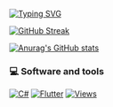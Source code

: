 [![Typing SVG](https://readme-typing-svg.herokuapp.com/?lines=Hi+there;My+name+is+Hamid+Musayev;I+am+software+engineer+from+Azerbaijan&multiline=true&font=monospace&height=160&size=20&duration=2500)](https://git.io/typing-svg)

<!--[![Ashutosh's github activity graph](https://activity-graph.herokuapp.com/graph?username=Hamidvs24&theme=react-dark)](https://github.com/ashutosh00710/github-readme-activity-graph)-->

[![GitHub Streak](https://github-readme-streak-stats.herokuapp.com/?user=Hamidvs24&theme=github-dark-blue)](https://git.io/streak-stats)

[![Anurag's GitHub stats](https://github-readme-stats.vercel.app/api?username=Hamidvs24&show_icons=true&theme=github_dark )](https://github.com/anuraghazra/github-readme-stats)



### 💻 Software and tools

<p>
    <a href="#"><img alt="C#" src="https://custom-icon-badges.herokuapp.com/badge/C%23-68217A.svg?logo=cs2&logoColor=white"></a>
    <a href="#"><img alt="Flutter" src="https://img.shields.io/badge/Flutter-02569B.svg?logo=flutter&logoColor=white"></a>
    <a href="#"><img alt="Views" src="https://komarev.com/ghpvc/?username=Hamidvs24&color=36BCF7"></a>
</p>


